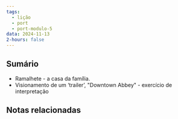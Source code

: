 ```yaml
---
tags:
  - lição
  - port
  - port-modulo-5
data: 2024-11-13
2-hours: false
---
```


## Sumário
- Ramalhete - a casa da família.
- Visionamento de um ‘trailer’, "Downtown Abbey" - exercício de interpretação
## Notas relacionadas